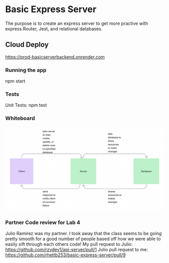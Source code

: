 # Basic Express Server

The purpose is to create an express server to get more practive with express.Router, Jest, and relational databases.

## Cloud Deploy
https://prod-basicserverbackend.onrender.com

### Running the app
npm start

### Tests
Unit Tests: npm test

### Whiteboard
<img src='./l3WB.png'>

### Partner Code review for Lab 4

Julio Ramirez was my partner. I took away that the class seems to be going pretty smooth for a good number of people based off how we were able to easily sift through each others code!
My pull request to Julio: https://github.com/rzvdev1/api-server/pull/1
Julio pull request to me: https://github.com/rhettb253/basic-express-server/pull/9